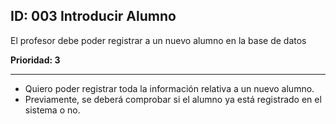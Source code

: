 ## ID: 003 Introducir Alumno
El profesor debe poder registrar a un nuevo alumno en la base de datos

**Prioridad: 3**

---

 - Quiero poder registrar toda la información relativa a un nuevo alumno.
 - Previamente, se deberá comprobar si el alumno ya está registrado en el sistema o no.